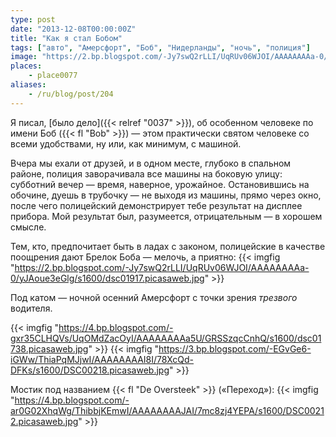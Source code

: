 ```yaml
---
type: post
date: "2013-12-08T00:00:00Z"
title: "Как я стал Бобом"
tags: ["авто", "Амерсфорт", "Боб", "Нидерланды", "ночь", "полиция"]
image: "https://2.bp.blogspot.com/-Jy7swQ2rLLI/UqRUv06WJOI/AAAAAAAAa-0/yJAoue3eGlg/s1600/dsc01917.picasaweb.jpg"
places:
    - place0077
aliases:
    - /ru/blog/post/204
---
```


Я писал, [было дело]({{< relref "0037" >}}), об особенном человеке по имени Боб ({{< fl "Bob" >}}) — этом практически святом человеке со всеми удобствами, ну или, как минимум, с машиной.

<!--more-->

Вчера мы ехали от друзей, и в одном месте, глубоко в спальном районе, полиция заворачивала все машины на боковую улицу: субботний вечер — время, наверное, урожайное. Остановившись на обочине, дуешь в трубочку — не выходя из машины, прямо через окно, после чего полицейский демонстрирует тебе результат на дисплее прибора. Мой результат был, разумеется, отрицательным — в хорошем смысле.

Тем, кто, предпочитает быть в ладах с законом, полицейские в качестве поощрения дают Брелок Боба — мелочь, а приятно:
{{< imgfig "https://2.bp.blogspot.com/-Jy7swQ2rLLI/UqRUv06WJOI/AAAAAAAAa-0/yJAoue3eGlg/s1600/dsc01917.picasaweb.jpg" >}}

Под катом — ночной осенний Амерсфорт с точки зрения *трезвого* водителя.

{{< imgfig "https://4.bp.blogspot.com/-gxr35CLHQVs/UqOMdZacOyI/AAAAAAAAa5U/GRSSzqcCnhQ/s1600/dsc01738.picasaweb.jpg" >}}
{{< imgfig "https://3.bp.blogspot.com/-EGvGe6-iGWw/ThiaPqMJjwI/AAAAAAAAI8I/78XcQd-DFKs/s1600/DSC00218.picasaweb.jpg" >}}

Мостик под названием {{< fl "De Oversteek" >}} («Переход»):
{{< imgfig "https://4.bp.blogspot.com/-ar0G02XhqWg/ThibbjKEmwI/AAAAAAAAJAI/7mc8zj4YEPA/s1600/DSC00212.picasaweb.jpg" >}}
